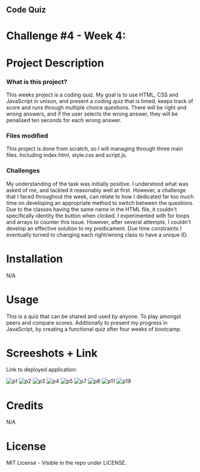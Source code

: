 ## Code Quiz
# Challenge #4 - Week 4:


# Project Description
### What is this project?
This weeks project is a coding quiz. My goal is to use HTML, CSS and JavaScript in unison, and present a coding quiz that is timed, keeps track of score and runs through multiple choice questions. There will be right and wrong answers, and if the user selects the wrong answer, they will be penalised ten seconds for each wrong answer.

### Files modified
This project is done from scratch, so I will managing through three main files. Including index.html, style.css and script.js.

### Challenges
My understanding of the task was initially positive. I understood what was asked of me, and tackled it reasonably well at first. However, a challenge that I faced throughout the week, can relate to how I dedicated far too much time on developing an appropriate method to switch between the questions. Due to the classes having the same name in the HTML file, it couldn't specifically identity the button when clicked. I experimented with for loops and arrays to counter this issue. However, after several attempts, I couldn't develop an effective solution to my predicament. Due time constraints I eventually turned to changing each right/wrong class to have a unique ID.

# Installation
N/A

# Usage
This is a quiz that can be shared and used by anyone. To play amongst peers and compare scores. Addtionally to present my progress in JavaScript, by creating a functional quiz after four weeks of bootcamp.


# Screeshots + Link
Link to deployed application: 

![p1](https://user-images.githubusercontent.com/114898970/206462803-6cf1d149-bb5e-4f90-b07f-1583d2011bdc.png)
![p2](https://user-images.githubusercontent.com/114898970/206462807-801f30f9-b38d-4bf5-a7f9-30a8b80537ce.png)
![p3](https://user-images.githubusercontent.com/114898970/206462816-c3b3d2ed-c581-4ffe-8e67-bbb3e15dae5e.png)
![p4](https://user-images.githubusercontent.com/114898970/206462819-000561c3-5893-421e-b1b4-f59b127595ca.png)
![p5](https://user-images.githubusercontent.com/114898970/206462822-13bef3e6-c9a6-4675-b815-69717afe4791.png)
![p7](https://user-images.githubusercontent.com/114898970/206462825-565ce7f6-2ad0-4690-8051-a9ed26d8e7e7.png)
![p8](https://user-images.githubusercontent.com/114898970/206462833-41a3ed9e-aa46-4ee4-b723-60d7210f4ee8.png)
![p11](https://user-images.githubusercontent.com/114898970/206462789-cd83993f-107b-44a6-bf0b-9c7e103f111e.png)
![p19](https://user-images.githubusercontent.com/114898970/206462800-72e53987-4dbe-4a07-ae31-8860e8354109.png)

# Credits
N/A

# License
MIT License - Visible in the repo under LICENSE.

